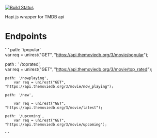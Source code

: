 [![Build Status](https://travis-ci.com/apoorvanand/tmdb-hapi.svg?branch=master)](https://travis-ci.com/apoorvanand/tmdb-hapi)

 Hapi.js wrapper for TMDB api 
 
 # Endpoints
 ''' path: '/popular'          
 var req = unirest("GET", "https://api.themoviedb.org/3/movie/popular");


path : ' /toprated',          
 var req = unirest("GET", "https://api.themoviedb.org/3/movie/top_rated");
 
    path: '/nowplaying',
        var req = unirest("GET", "https://api.themoviedb.org/3/movie/now_playing");

    path: '/new',

        var req = unirest("GET", "https://api.themoviedb.org/3/movie/latest");

    path: '/upcoming',
        var req = unirest("GET", "https://api.themoviedb.org/3/movie/upcoming");
'''
